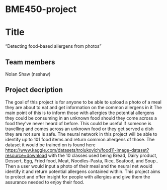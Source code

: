 # BME450-project
# Title

“Detecting food-based allergens from photos”

## Team members

Nolan Shaw (nsshaw)

## Project decription

The goal of this project is for anyone to be able to upload a photo of a meal they are about to eat and get information on the common allergens in it
The main point of this is to inform those with allergies the potential allergens they could be consuming in an unknown food should they come across a 
food they've never heard of before. This could be useful if someone is travelling and comes across an unknown food or they get served a dish they are
not sure is safe. The neural network in this project will be able to identify up to 101 food items and return common allergens of those. The dataset
it would be trained on is found here https://www.kaggle.com/datasets/trolukovich/food11-image-dataset?resource=download with the 10 classes used being 
Bread, Dairy product, Dessert, Egg, Fried food, Meat, Noodles-Pasta, Rice, Seafood, and Soup.. Then a user would input a photo of their meal and the 
neural net would identify it and return potential allergens contained within. This project aims to protect and offer insight for people with allergies 
and give them the assurance needed to enjoy their food.
